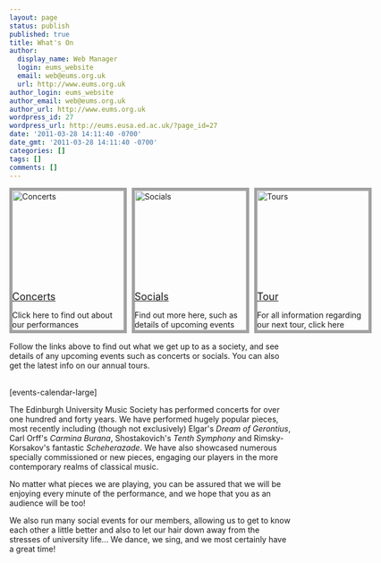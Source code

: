 ```yaml
---
layout: page
status: publish
published: true
title: What's On
author:
  display_name: Web Manager
  login: eums_website
  email: web@eums.org.uk
  url: http://www.eums.org.uk
author_login: eums_website
author_email: web@eums.org.uk
author_url: http://www.eums.org.uk
wordpress_id: 27
wordpress_url: http://eums.eusa.ed.ac.uk/?page_id=27
date: '2011-03-28 14:11:40 -0700'
date_gmt: '2011-03-28 14:11:40 -0700'
categories: []
tags: []
comments: []
---
```

<div style="float: left; position: relative; left: 0px; top: 0px; width: 640px; height: 250px;">
<div>
<div class="featured-entry" style="float: left; position: absolute; left: 5px; top: 170px; width: 200px; height: 85px; z-index: 2;">
<p><a class="entry-title" style="font-size: 18px; margin: -2px 0 -15px 0;" href="http://eums.eusa.ed.ac.uk/events/concerts/" rel="bookmark">Concerts</a></p>
<div class="entry-summary" style="padding-right: 0px;">
<p>Click here to find out about our performances</p>
<p></div><br />
</div></p>
<div style="float: left; position: absolute; left: 0px; top: 0px; width: 200px; height: 250px; z-index: 1; border: 5px solid #A1A1A1;"><a href="http://eums.eusa.ed.ac.uk/events/concerts/"><img title="Concerts" src="http://eums.eusa.ed.ac.uk/wp-content/uploads/build/pagelinks/whatson_concerts.png" alt="Concerts" width="200" height="250" /></a></div><br />
</div></p>
<div>
<div class="featured-entry" style="float: left; position: absolute; left: 224px; top: 170px; width: 200px; height: 85px; z-index: 2;">
<p><a class="entry-title" style="font-size: 18px; margin: -2px 0 -15px 0;" href="http://eums.eusa.ed.ac.uk/events/socials/" rel="bookmark">Socials</a></p>
<div class="entry-summary" style="padding-right: 0px;">
<p>Find out more here, such as details of upcoming events</p>
<p></div><br />
</div></p>
<div style="float: left; position: absolute; left: 219px; top: 0px; width: 200px; height: 250px; z-index: 1; border: 5px solid #A1A1A1;"><a href="http://eums.eusa.ed.ac.uk/events/socials/"><img title="Socials" src="http://eums.eusa.ed.ac.uk/wp-content/uploads/build/pagelinks/whatson_socials.png" alt="Socials" width="200" height="250" /></a></div><br />
</div></p>
<div>
<div class="featured-entry" style="float: left; position: absolute; left: 443px; top: 170px; width: 200px; height: 85px; z-index: 2;">
<p><a class="entry-title" style="font-size: 18px; margin: -2px 0 -15px 0;" href="http://eums.eusa.ed.ac.uk/events/tours/" rel="bookmark">Tour</a></p>
<div class="entry-summary" style="padding-right: 0px;">
<p>For all information regarding our next tour, click here</p>
<p></div><br />
</div></p>
<div style="float: left; position: absolute; left: 438px; top: 0px; width: 200px; height: 250px; z-index: 1; border: 5px solid #A1A1A1;"><a href="http://eums.eusa.ed.ac.uk/events/tours/"><img title="Tours" src="http://eums.eusa.ed.ac.uk/wp-content/uploads/build/pagelinks/whatson_tours.png" alt="Tours" width="200" height="250" /></a></div><br />
</div><br />
</div></p>
<div style="float: left; position: relative; left: 0px; top: 0px; width: 640px; height: 25px;"></div></p>
<p>Follow the links above to find out what we get up to as a society, and see details of any upcoming events such as concerts or socials. You can also get the latest info on our annual tours.</p><br />
[events-calendar-large]</p>
<p>The Edinburgh University Music Society has performed concerts for over one hundred and forty years. We have performed hugely popular pieces, most recently including (though not exclusively) Elgar's <em>Dream of Gerontius</em>, Carl Orff's <em>Carmina Burana</em>, Shostakovich's <em>Tenth Symphony</em> and Rimsky-Korsakov's fantastic <em>Scheherazade</em>. We have also showcased numerous specially commissioned or new pieces, engaging our players in the more contemporary realms of classical music.</p></p>
<p>No matter what pieces we are playing, you can be assured that we will be enjoying every minute of the performance, and we hope that you as an audience will be too!</p></p>
<p>We also run many social events for our members, allowing us to get to know each other a little better and also to let our hair down away from the stresses of university life... We dance, we sing, and we most certainly have a great time!</p></p>
